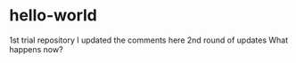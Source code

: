 # hello-world
1st trial repository
I updated the comments here
2nd round of updates
What happens now?
